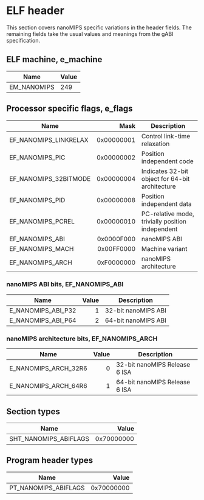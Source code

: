 # ELF header

This section covers nanoMIPS specific variations in the header fields. The
remaining fields take the usual values and meanings from the gABI
specification.

## ELF machine, e_machine

| Name | Value |
|----------|---------|
| EM_NANOMIPS | 249 |

## Processor specific flags, e_flags

| Name                  | Mask       | Description                  |
|-----------------------|-----------:|------------------------------|
| EF_NANOMIPS_LINKRELAX | 0x00000001 | Control link-time relaxation |
| EF_NANOMIPS_PIC       | 0x00000002 | Position independent code    |
| EF_NANOMIPS_32BITMODE | 0x00000004 | Indicates 32-bit object for 64-bit architecture |
| EF_NANOMIPS_PID       | 0x00000008 | Position independent data    |
| EF_NANOMIPS_PCREL     | 0x00000010 | PC-relative mode, trivially position independent |
| EF_NANOMIPS_ABI       | 0x0000F000 | nanoMIPS ABI |
| EF_NANOMIPS_MACH      | 0x00FF0000 | Machine variant |
| EF_NANOMIPS_ARCH      | 0xF0000000 | nanoMIPS architecture  |

### nanoMIPS ABI bits, EF_NANOMIPS_ABI

| Name                  | Value | Description         |
|-----------------------|------:|---------------------|
| E_NANOMIPS_ABI_P32    | 1     | 32-bit nanoMIPS ABI |
| E_NANOMIPS_ABI_P64    | 2     | 64-bit nanoMIPS ABI |

### nanoMIPS architecture bits, EF_NANOMIPS_ARCH

| Name                  | Value | Description         |
|-----------------------|------:|---------------------|
| E_NANOMIPS_ARCH_32R6  | 0     | 32-bit nanoMIPS Release 6 ISA |
| E_NANOMIPS_ARCH_64R6  | 1     | 64-bit nanoMIPS Release 6 ISA |

## Section types

| Name                  | Value      |
|-----------------------|-----------:|
| SHT_NANOMIPS_ABIFLAGS | 0x70000000 |

## Program header types

| Name                 | Value      |
|----------------------|-----------:|
| PT_NANOMIPS_ABIFLAGS | 0x70000000 |

